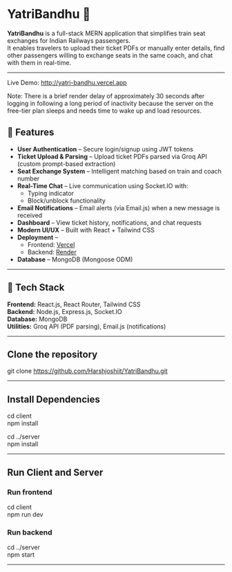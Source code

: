 # YatriBandhu 🚆

**YatriBandhu** is a full-stack MERN application that simplifies train seat exchanges for Indian Railways passengers.  
It enables travelers to upload their ticket PDFs or manually enter details, find other passengers willing to exchange seats in the same coach, and chat with them in real-time.

---

Live Demo: http://yatri-bandhu.vercel.app  

Note: There is a brief render delay of approximately 30 seconds after logging in following a long period of inactivity because the server on the free-tier plan sleeps and needs time to wake up and load resources.

## 🚀 Features

- **User Authentication** – Secure login/signup using JWT tokens  
- **Ticket Upload & Parsing** – Upload ticket PDFs parsed via Groq API (custom prompt-based extraction)  
- **Seat Exchange System** – Intelligent matching based on train and coach number  
- **Real-Time Chat** – Live communication using Socket.IO with:
  - Typing indicator  
  - Block/unblock functionality  
- **Email Notifications** – Email alerts (via Email.js) when a new message is received  
- **Dashboard** – View ticket history, notifications, and chat requests  
- **Modern UI/UX** – Built with React + Tailwind CSS  
- **Deployment** –  
  - Frontend: [Vercel](https://vercel.com/)  
  - Backend: [Render](https://render.com/)  
- **Database** – MongoDB (Mongoose ODM)

---

## 🧱 Tech Stack

**Frontend:** React.js, React Router, Tailwind CSS  
**Backend:** Node.js, Express.js, Socket.IO  
**Database:** MongoDB  
**Utilities:** Groq API (PDF parsing), Email.js (notifications)

---
## Clone the repository
git clone https://github.com/Harshjoshiit/YatriBandhu.git

---
## Install Dependencies

cd client  
npm install  

cd ../server  
npm install  

---

## Run Client and Server

### Run frontend  
cd client  
npm run dev  

### Run backend  
cd ../server  
npm start  

---


